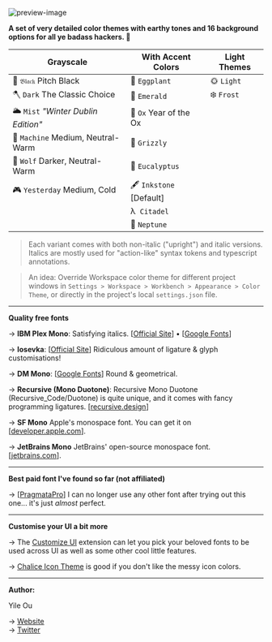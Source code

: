![preview-image](https://raw.githubusercontent.com/troydraws/paddy-color-theme/master/paddy-color-theme-preview.gif)

**A set of very detailed color themes with earthy tones and 16 background options for all ye badass hackers. 🍁**

| Grayscale                          | With Accent Colors     | Light Themes |
| ---------------------------------- | ---------------------- | ------------ |
| 🚧 `𝔅𝔩𝔞𝔠𝔨` Pitch Black              | 🍆 `Eggplant`           | 🌞 `Light`    |
| 🪓 `Dark` The Classic Choice        | 🌲 `Emerald`            | ❄️ `Frost`    |
| 🌥 `Mist` *"Winter Dublin Edition"* | 🧧 `Ox` Year of the Ox  |              |
| 🤖 `Machine` Medium, Neutral-Warm   | 🐻 `Grizzly`            |              |
| 🐺 `Wolf` Darker, Neutral-Warm      | 🌿 `Eucalyptus`         |              |
| 🎮 `Yesterday` Medium, Cold         | 🖋 `Inkstone` [Default] |              |
|                                    | λ&nbsp;  `Citadel`     |              |
|                                    | 🔵 `Neptune`            |              |

&NewLine;

> Each variant comes with both non-italic ("upright") and italic versions. Italics are mostly used for "action-like" syntax tokens and typescript annotations.


> An idea: Override Workspace color theme for different project windows in `Settings > Workspace > Workbench > Appearance > Color Theme`, or directly in the project's local `settings.json` file.

---

**Quality free fonts**

→ **IBM Plex Mono**: Satisfying italics. [[Official Site](https://www.ibm.com/plex/)] • [[Google Fonts](https://fonts.google.com/specimen/IBM+Plex+Mono)]  

→ **Iosevka**: [[Official Site](https://typeof.net/Iosevka/)] Ridiculous amount of ligature & glyph customisations!

→ **DM Mono**: [[Google Fonts](https://fonts.google.com/specimen/DM+Mono)] Round & geometrical.

→ **Recursive (Mono Duotone)**: Recursive Mono Duotone (Recursive_Code/Duotone) is quite unique, and it comes with fancy programming ligatures. [[recursive.design](https://www.recursive.design/)]  

→ **SF Mono** Apple's monospace font. You can get it on [[developer.apple.com](https://developer.apple.com/fonts/)].  

→ **JetBrains Mono** JetBrains' open-source monospace font. [[jetbrains.com](https://www.jetbrains.com/lp/mono/)]. 

---

**Best paid font I've found so far (not affiliated)**

→ [[PragmataPro](https://fsd.it/shop/fonts/pragmatapro/)] I can no longer use any other font after trying out this one... it's just *almost* perfect.

---

**Customise your UI a bit more**

→ The [Customize UI](https://marketplace.visualstudio.com/items?itemName=iocave.customize-ui) extension can let you pick your beloved fonts to be used across UI as well as some other cool little features.  

→ [Chalice Icon Theme](https://marketplace.visualstudio.com/items?itemName=artlaman.chalice-icon-theme) is good if you don't like the messy icon colors.

---

**Author:**  

Yile Ou  

→ [Website](https://yile.art/)<br />
→ [Twitter](https://twitter.com/yile_art)